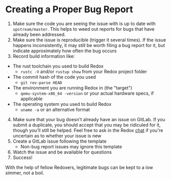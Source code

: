 # Creating a Proper Bug Report

1. Make sure the code you are seeing the issue with is up to date with `upstream/master`. This helps to weed out reports for bugs that have already been addressed.
2. Make sure the issue is reproducible (trigger it several times). If the issue happens inconsistently, it may still be worth filing a bug report for it, but indicate approximately how often the bug occurs
3. Record build information like:
  * The rust toolchain you used to build Redox
    * `rustc -V` and/or `rustup show` from your Redox project folder
  * The commit hash of the code you used
    * `git rev-parse HEAD`
  * The environment you are running Redox in (the "target")
    * `qemu-system-x86_64 -version` or your actual hardware specs, if applicable
  * The operating system you used to build Redox
    * `uname -a` or an alternative format
4. Make sure that your bug doesn't already have an issue on GitLab. If you submit a duplicate, you should accept that you may be ridiculed for it, though you'll still be helped. Feel free to ask in the Redox [chat](./contributing/communication/chat.html) if you're uncertain as to whether your issue is new
5. Create a GitLab issue following the template
    * Non-bug report issues may ignore this template
6. Watch the issue and be available for questions
7. Success!

With the help of fellow Redoxers, legitimate bugs can be kept to a low simmer, not a boil.
